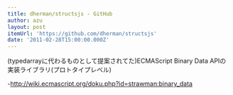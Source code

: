 ```yaml
---
title: dherman/structsjs - GitHub
author: azu
layout: post
itemUrl: 'https://github.com/dherman/structsjs'
date: '2011-02-28T15:00:00.000Z'
---
```

(typedarrayに代わるものとして提案されてた)ECMAScript Binary Data APIの実装ライブラリ(プロトタイプレベル)

-http://wiki.ecmascript.org/doku.php?id=strawman:binary_data
